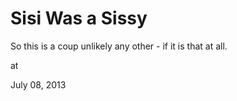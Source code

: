 # Sisi Was a Sissy
So this is a coup unlikely any other - if it is that at all. 








at

July 08, 2013















